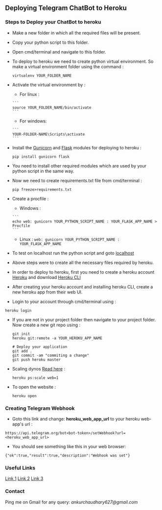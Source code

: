 ## Deploying Telegram ChatBot to Heroku

### Steps to Deploy your ChatBot to heroku

- Make a new folder in which all the required files will be present.

- Copy your python script to this folder.

- Open cmd/terminal and navigate to this folder.

- To deploy to heroku we need to create python virtual environment. So make a virtual environment folder using the command :

  ```
  virtualenv YOUR_FOLDER_NAME
  ```
  
- Activate the virtual environment by :

     - For linux :
      
      ```
      source YOUR_FOLDER_NAME/bin/activate
      ```
      
     - For windows:
     
      ```
      YOUR-FOLDER-NAME\Scripts\activate
      ```
  
- Install the [Gunicorn](https://en.wikipedia.org/wiki/Gunicorn) and [Flask](https://en.wikipedia.org/wiki/Flask_(web_framework)) modules for deploying to heroku  :

  ```
  pip install gunicorn flask
  ```
  
- You need to install other required modules which are used by your python script in the same way.

- Now we need to create requirements.txt file from cmd/terminal :

  ```
  pip freeze>requirements.txt
  ```
  
- Create a procfile :
  
     - Windows :
      
      ```
      echo web: gunicorn YOUR_PYTHON_SCRIPT_NAME : YOUR_FLASK_APP_NAME > Procfile
      ```
      
     - Linux :
      ```
      web: gunicorn YOUR_PYTHON_SCRIPT_NAME : YOUR_FLASK_APP_NAME
      ```
  
- To test on localhost run the python script and goto [localhost](https://127.0.0.1:5000)

- Above steps were to create all the necessary files required by heroku.

- In order to deploy to heroku, first you need to create a heroku account [Heroku](https://www.heroku.com/) and download [Heroku CLI](https://devcenter.heroku.com/articles/heroku-cli)

- After creating your heroku account and installing heroku CLI, create a new heroku app from their web UI.

-  Login to your account through cmd/terminal using :

  ```
  heroku login
  ```
- If you are not in your project folder then navigate to your project folder. Now create a new git repo using :

  ```
  git init  
  heroku git:remote -a YOUR_HEROKU_APP_NAME
  
  # Deploy your application  
  git add .  
  git commit -am "commiting a change"  
  git push heroku master
  ```
  
- Scaling dynos [Read here](https://stackoverflow.com/questions/30318369/can-someone-explain-heroku-psscale-web-1) :

  ```
  heroku ps:scale web=1
  ```
  
- To open the website :

  ```
  heroku open
  ```
  
### Creating Telegram Webhook

  - Goto this link and change: **heroku_web_app_url** to your heroku web-app's url :
  
  ```
  https://api.telegram.org/bot<bot-token>/setWebhook?url=<heroku_web_app_url>
  ```
  
  - You should see something like this in your web browser:
  
  ```
  {"ok":true,"result":true,"description":"Webhook was set"}
  ```
  
### Useful Links

  [Link 1](https://progblog.io/How-to-deploy-a-Flask-App-to-Heroku/)
  [Link 2](https://devcenter.heroku.com/articles/getting-started-with-python#deploy-the-app)
  [Link 3](https://stackoverflow.com/questions/38851564/heroku-gunicorn-procfile)
  
### Contact
  
  Ping me on Gmail for any query: _ankurchaudhary627@gmail.com_
